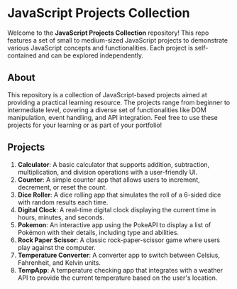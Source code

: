 # JavaScript Projects Collection

Welcome to the **JavaScript Projects Collection** repository! This repo features a set of small to medium-sized JavaScript projects to demonstrate various JavaScript concepts and functionalities. Each project is self-contained and can be explored independently.

## About

This repository is a collection of JavaScript-based projects aimed at providing a practical learning resource. The projects range from beginner to intermediate level, covering a diverse set of functionalities like DOM manipulation, event handling, and API integration. Feel free to use these projects for your learning or as part of your portfolio!

## Projects

1. **Calculator**: A basic calculator that supports addition, subtraction, multiplication, and division operations with a user-friendly UI.
2. **Counter**: A simple counter app that allows users to increment, decrement, or reset the count.
3. **Dice Roller**: A dice rolling app that simulates the roll of a 6-sided dice with random results each time.
4. **Digital Clock**: A real-time digital clock displaying the current time in hours, minutes, and seconds.
5. **Pokemon**: An interactive app using the PokeAPI to display a list of Pokémon with their details, including type and abilities.
6. **Rock Paper Scissor**: A classic rock-paper-scissor game where users play against the computer.
7. **Temperature Converter**: A converter app to switch between Celsius, Fahrenheit, and Kelvin units.
8. **TempApp**: A temperature checking app that integrates with a weather API to provide the current temperature based on the user's location.